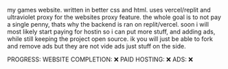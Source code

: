 my games website. written in better css and html. uses vercel/replit and ultraviolet proxy for the websites proxy feature.
the whole goal is to not pay a single penny, thats why the backend is ran on replit/vercel.
soon i will most likely start paying for hostin so i can put more stuff, and adding ads, while still keeping the project open source. ik you will
just be able to fork and remove ads but they are not vide ads just stuff on the side.

PROGRESS:
WEBSITE COMPLETION: ❌
PAID HOSTING: ❌
ADS: ❌
